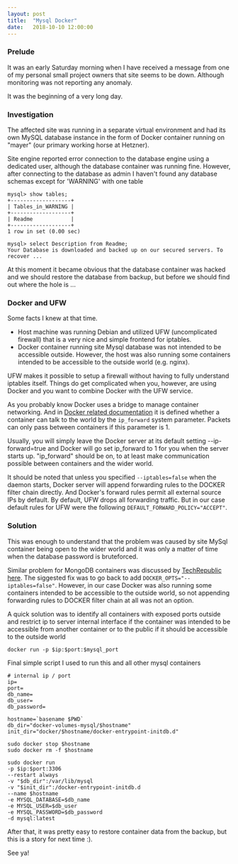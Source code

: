 ```yaml
---
layout: post
title:  "Mysql Docker"
date:   2018-10-10 12:00:00
---
```


### Prelude 
It was an early Saturday morning when I have received a message from one of my personal small project owners that site seems to be down. Although monitoring was not reporting any anomaly.

It was the beginning of a very long day.

### Investigation 
The affected site was running in a separate virtual environment and had its own MySQL database instance in the form of Docker container running on "mayer" (our primary working horse at Hetzner).

Site engine reported error connection to the database engine using a dedicated user, although the database container was running fine.
However, after connecting to the database as admin I haven't found any database schemas except for 'WARNING' with one table

```
mysql> show tables;
+-------------------+
| Tables_in_WARNING |
+-------------------+
| Readme            |
+-------------------+
1 row in set (0.00 sec)
```

```
mysql> select Description from Readme;
Your Database is downloaded and backed up on our secured servers. To recover ...
```

At this moment it became obvious that the database container was hacked and we should restore the database from backup, but before we should find out where the hole is ...

### Docker and UFW  
Some facts I knew at that time.
 
* Host machine was running Debian and utilized UFW (uncomplicated firewall) that is a very nice and simple frontend for iptables. 
* Docker container running site Mysql database was not intended to be accessible outside. However, the host was also running some containers intended to be accessible to the outside world (e.g. nginx).


UFW makes it possible to setup a firewall without having to fully understand iptables itself. Things do get complicated when you, however, are using Docker and you want to combine Docker with the UFW service.

As you probably know Docker uses a bridge to manage container networking. And in [Docker related documentation](https://docs.docker.com/v1.5/articles/networking/#the-world) it is defined whether a container can talk to the world by the ```ip_forward``` system parameter. Packets can only pass between containers if this parameter is 1. 

Usually, you will simply leave the Docker server at its default setting --ip-forward=true and Docker will go set ip_forward to 1 for you when the server starts up. "ip_forward" should be on, to at least make communication possible between containers and the wider world.

It should be noted that unless you specified ```--iptables=false``` when the daemon starts, Docker server will append forwarding rules to the DOCKER filter chain directly. And Docker's forward rules permit all external source IPs by default.
By default, UFW drops all forwarding traffic. But in our case default rules for UFW were the following ```DEFAULT_FORWARD_POLICY="ACCEPT"```.

### Solution

This was enough to understand that the problem was caused by site MySql container being open to the wider world and it was only a matter of time when the database password is bruteforced. 

Similar problem for MongoDB containers was discussed by [TechRepublic here](https://www.techrepublic.com/article/how-to-fix-the-docker-and-ufw-security-flaw/). 
The siggested fix was to go back to add ```DOCKER_OPTS="--iptables=false"```. 
However, in our case Docker was also running some containers intended to be accessible to the outside world, so not appending forwarding rules to DOCKER filter chain at all was not an option.

A quick solution was to identify all containers with exposed ports outside and restrict ip to server internal interface if the container was intended to be accessible from another container or to the public if it should be accessible to the outside world 
```
docker run -p $ip:$port:$mysql_port
```

Final simple script I used to run this and all other mysql containers

```
# internal ip / port
ip=
port=
db_name=
db_user=
db_password=

hostname=`basename $PWD`
db_dir="docker-volumes-mysql/$hostname"
init_dir="docker/$hostname/docker-entrypoint-initdb.d"

sudo docker stop $hostname
sudo docker rm -f $hostname

sudo docker run 
-p $ip:$port:3306 
--restart always 
-v "$db_dir":/var/lib/mysql 
-v "$init_dir":/docker-entrypoint-initdb.d 
--name $hostname 
-e MYSQL_DATABASE=$db_name 
-e MYSQL_USER=$db_user 
-e MYSQL_PASSWORD=$db_password 
-d mysql:latest
```

After that, it was pretty easy to restore container data from the backup, but this is a story for next time :).

See ya!





